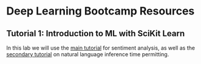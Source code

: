 # Deep Learning Bootcamp Resources

## Tutorial 1: Introduction to ML with SciKit Learn

In this lab we will use the [main tutorial](Introduction_to_Python_and_Sklearn.ipynb) for sentiment analysis, as well as the [secondary tutorial](NLI_Exercise.ipynb) on natural language inference time permitting. 
